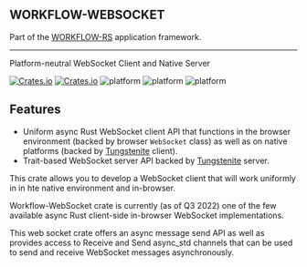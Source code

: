 ## WORKFLOW-WEBSOCKET

Part of the [WORKFLOW-RS](https://github.com/workflow-rs) application framework.

***

Platform-neutral WebSocket Client and Native Server

[![Crates.io](https://img.shields.io/crates/l/workflow-websocket.svg?maxAge=2592000)](https://crates.io/crates/workflow-websocket)
[![Crates.io](https://img.shields.io/crates/v/workflow-websocket.svg?maxAge=2592000)](https://crates.io/crates/workflow-websocket)
![platform](https://img.shields.io/badge/platform-Native/client-informational)
![platform](https://img.shields.io/badge/platform-Native/server-informational)
![platform](https://img.shields.io/badge/platform-Web/client%20%28wasm32%29-informational)

## Features

* Uniform async Rust WebSocket client API that functions in the browser environment (backed by browser `WebSocket` class) as well as on native platforms (backed by [Tungstenite](https://crates.io/crates/async-tungstenite) client).
* Trait-based WebSocket server API backed by [Tungstenite](https://crates.io/crates/async-tungstenite) server.

This crate allows you to develop a WebSocket client that will work uniformly in in hte native environment and in-browser.

Workflow-WebSocket crate is currently (as of Q3 2022) one of the few available async Rust client-side in-browser WebSocket implementations.

This web socket crate offers an async message send API as well as provides access to Receive and Send async_std channels that can be used to send and receive WebSocket messages asynchronously.